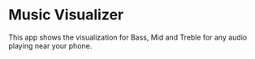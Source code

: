# Music Visualizer

This app shows the visualization for Bass, Mid and Treble for any audio playing near your phone.
